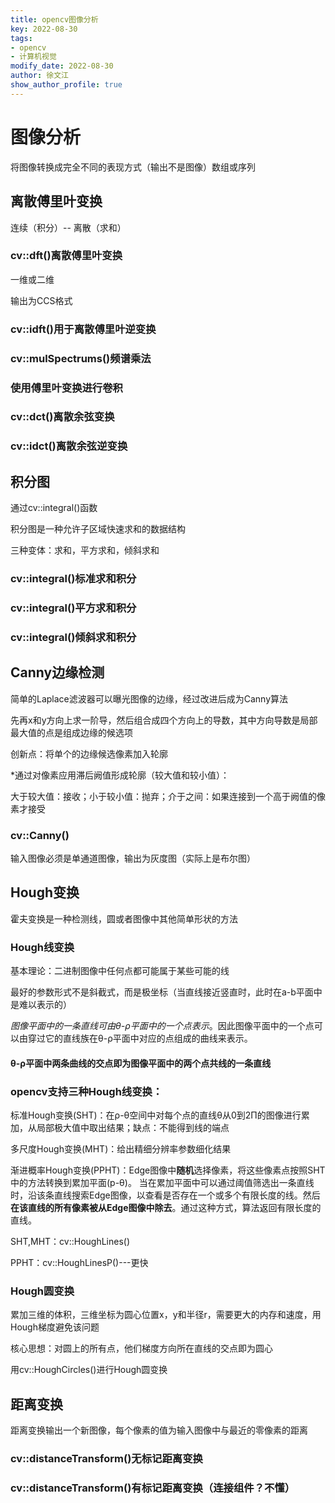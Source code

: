 ```yaml
---
title: opencv图像分析
key: 2022-08-30
tags: 
- opencv
- 计算机视觉
modify_date: 2022-08-30
author: 徐文江
show_author_profile: true
---
```





# 图像分析

<!--more-->     
将图像转换成完全不同的表现方式（输出不是图像）数组或序列


## 离散傅里叶变换

连续（积分）-- 离散（求和）		

### cv::dft()离散傅里叶变换		   

一维或二维		

输出为CCS格式		



### cv::idft()用于离散傅里叶逆变换		



### cv::mulSpectrums()频谱乘法			



### 使用傅里叶变换进行卷积		



### cv::dct()离散余弦变换		



### cv::idct()离散余弦逆变换		



## 积分图		

通过cv::integral()函数 		

积分图是一种允许子区域快速求和的数据结构		

三种变体：求和，平方求和，倾斜求和		

### cv::integral()标准求和积分		

### cv::integral()平方求和积分		

### cv::integral()倾斜求和积分		



## Canny边缘检测			

简单的Laplace滤波器可以曝光图像的边缘，经过改进后成为Canny算法		

先再x和y方向上求一阶导，然后组合成四个方向上的导数，其中方向导数是局部最大值的点是组成边缘的候选项			

创新点：将单个的边缘候选像素加入轮廓		

*通过对像素应用滞后阙值形成轮廓（较大值和较小值）：			

大于较大值：接收；小于较小值：抛弃；介于之间：如果连接到一个高于阙值的像素才接受		



### cv::Canny()		

输入图像必须是单通道图像，输出为灰度图（实际上是布尔图）			



## Hough变换		

霍夫变换是一种检测线，圆或者图像中其他简单形状的方法			

### Hough线变换		

基本理论：二进制图像中任何点都可能属于某些可能的线		

最好的参数形式不是斜截式，而是极坐标（当直线接近竖直时，此时在a-b平面中是难以表示的）		



*图像平面中的一条直线可由θ-ρ平面中的一个点表示*。因此图像平面中的一个点可以由穿过它的直线族在θ-ρ平面中对应的点组成的曲线来表示。		

#### θ-ρ平面中两条曲线的交点即为图像平面中的两个点共线的一条直线			



### opencv支持三种Hough线变换：			

标准Hough变换(SHT)：在ρ-θ空间中对每个点的直线θ从0到2Π的图像进行累加，从局部极大值中取出结果；缺点：不能得到线的端点			

多尺度Hough变换(MHT)：给出精细分辨率参数细化结果			

渐进概率Hough变换(PPHT)：Edge图像中**随机**选择像素，将这些像素点按照SHT中的方法转换到累加平面(p-θ)。 当在累加平面中可以通过阈值筛选出一条直线时，沿该条直线搜索Edge图像，以查看是否存在一个或多个有限长度的线。然后**在该直线的所有像素被从Edge图像中除去**。通过这种方式，算法返回有限长度的直线。			

SHT,MHT：cv::HoughLines()		

PPHT：cv::HoughLinesP()---更快		



### Hough圆变换		

累加三维的体积，三维坐标为圆心位置x，y和半径r，需要更大的内存和速度，用Hough梯度避免该问题				



核心思想：对圆上的所有点，他们梯度方向所在直线的交点即为圆心		

用cv::HoughCircles()进行Hough圆变换			





## 距离变换			

距离变换输出一个新图像，每个像素的值为输入图像中与最近的零像素的距离		

### cv::distanceTransform()无标记距离变换			

### cv::distanceTransform()有标记距离变换（连接组件？不懂）		
































